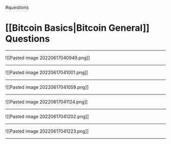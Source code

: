 #questions
# [[Bitcoin Basics|Bitcoin General]] Questions
___
![[Pasted image 20220617040949.png]]

___
![[Pasted image 20220617041001.png]]

___
![[Pasted image 20220617041059.png]]


___
![[Pasted image 20220617041124.png]]

___
![[Pasted image 20220617041202.png]]


___
![[Pasted image 20220617041223.png]]

___